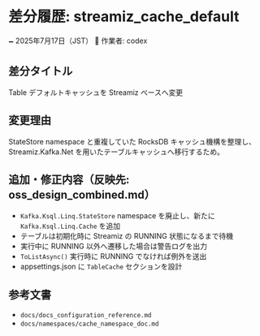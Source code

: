 # 差分履歴: streamiz_cache_default

🗕 2025年7月17日（JST）
🧐 作業者: codex

## 差分タイトル
Table デフォルトキャッシュを Streamiz ベースへ変更

## 変更理由
StateStore namespace と重複していた RocksDB キャッシュ機構を整理し、
Streamiz.Kafka.Net を用いたテーブルキャッシュへ移行するため。

## 追加・修正内容（反映先: oss_design_combined.md）
- `Kafka.Ksql.Linq.StateStore` namespace を廃止し、新たに `Kafka.Ksql.Linq.Cache` を追加
- テーブルは初期化時に Streamiz の RUNNING 状態になるまで待機
- 実行中に RUNNING 以外へ遷移した場合は警告ログを出力
- `ToListAsync()` 実行時に RUNNING でなければ例外を送出
- appsettings.json に `TableCache` セクションを設計

## 参考文書
- `docs/docs_configuration_reference.md`
- `docs/namespaces/cache_namespace_doc.md`
